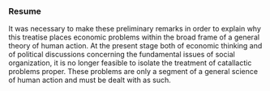 ### Resume

It was necessary to make these preliminary remarks in order to explain why this treatise places economic problems within the broad frame of a general theory of human action. At the present stage both of economic thinking and of political discussions concerning the fundamental issues of social organization, it is no longer feasible to isolate the treatment of catallactic problems proper. These problems are only a segment of a general science of human action and must be dealt with as such.